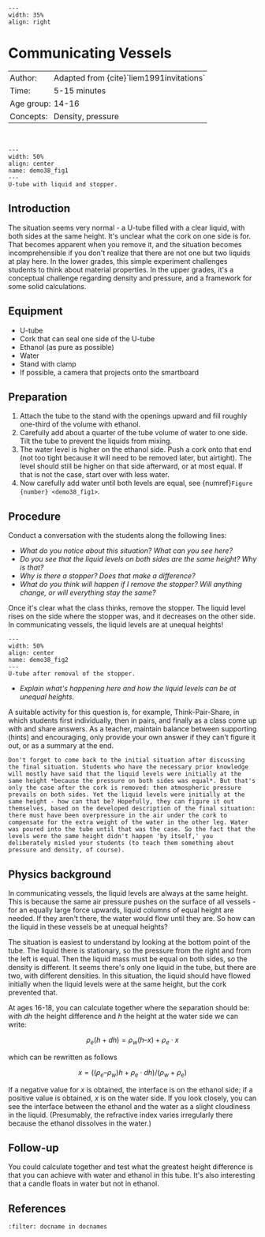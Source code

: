 ```{figure} ../../figures/ready.png
---
width: 35%
align: right
```

# Communicating Vessels

<table style="width: 100%; border-collapse: collapse; border: none;">
    <tr style="background-color: var(--background-color);">  
        <td style="text-align: left; padding: 3px; border: none; color: var(--text-color)">Author:</td>
        <td style="text-align: left; padding: 3px; border: none; color: var(--text-color)">Adapted from {cite}`liem1991invitations`</td>
    </tr>
    <tr style="background-color: var(--background-color);"> 
        <td style="text-align: left; padding: 3px; border: none; color: var(--text-color)">Time:</td>
        <td style="text-align: left; padding: 3px; border: none; color: var(--text-color)">5-15 minutes</td>
    </tr>
    <tr style="background-color: var(--background-color);"> 
        <td style="text-align: left; padding: 3px; border: none; color: var(--text-color)">Age group:</td>
        <td style="text-align: left; padding: 3px; border: none; color: var(--text-color)">14-16</td>
    </tr>
    <tr style="background-color: var(--background-color);"> 
        <td style="text-align: left; padding: 3px; border: none; color: var(--text-color)">Concepts:</td>
        <td style="text-align: left; padding: 3px; border: none; color: var(--text-color)">Density, pressure</td>
    </tr>
</table><br>


```{figure} A08_PD12_fig1_ubuisje - site.jpg
---
width: 50%
align: center
name: demo38_fig1
---
U-tube with liquid and stopper.
```

## Introduction
The situation seems very normal - a U-tube filled with a clear liquid, with both sides at the same height. It's unclear what the cork on one side is for. That becomes apparent when you remove it, and the situation becomes incomprehensible if you don't realize that there are not one but two liquids at play here. In the lower grades, this simple experiment challenges students to think about material properties. In the upper grades, it's a conceptual challenge regarding density and pressure, and a framework for some solid calculations.


## Equipment
* U-tube
* Cork that can seal one side of the U-tube
* Ethanol (as pure as possible)
* Water
* Stand with clamp
* If possible, a camera that projects onto the smartboard

## Preparation
1. Attach the tube to the stand with the openings upward and fill roughly one-third of the volume with ethanol.
2. Carefully add about a quarter of the tube volume of water to one side. Tilt the tube to prevent the liquids from mixing.
3. The water level is higher on the ethanol side. Push a cork onto that end (not too tight because it will need to be removed later, but airtight). The level should still be higher on that side afterward, or at most equal. If that is not the case, start over with less water.
4. Now carefully add water until both levels are equal, see {numref}`Figure {number} <demo38_fig1>`.

## Procedure
Conduct a conversation with the students along the following lines:
* *What do you notice about this situation? What can you see here?*
* *Do you see that the liquid levels on both sides are the same height? Why is that?*
* *Why is there a stopper? Does that make a difference?*
* *What do you think will happen if I remove the stopper? Will anything change, or will everything stay the same?*

Once it's clear what the class thinks, remove the stopper. The liquid level rises on the side where the stopper was, and it decreases on the other side. In communicating vessels, the liquid levels are at unequal heights!

```{figure} A08_PD12_fig2_ubuisje - site.jpg
---
width: 50%
align: center
name: demo38_fig2
---
U-tube after removal of the stopper.
```

* *Explain what's happening here and how the liquid levels can be at unequal heights.*

A suitable activity for this question is, for example, Think-Pair-Share, in which students first individually, then in pairs, and finally as a class come up with and share answers. As a teacher, maintain balance between supporting (hints) and encouraging, only provide your own answer if they can't figure it out, or as a summary at the end.

```{tip}
Don't forget to come back to the initial situation after discussing the final situation. Students who have the necessary prior knowledge will mostly have said that the liquid levels were initially at the same height *because the pressure on both sides was equal*. But that's only the case after the cork is removed: then atmospheric pressure prevails on both sides. Yet the liquid levels were initially at the same height - how can that be? Hopefully, they can figure it out themselves, based on the developed description of the final situation: there must have been overpressure in the air under the cork to compensate for the extra weight of the water in the other leg. Water was poured into the tube until that was the case. So the fact that the levels were the same height didn't happen 'by itself,' you deliberately misled your students (to teach them something about pressure and density, of course).
```
## Physics background
In communicating vessels, the liquid levels are always at the same height. This is because the same air pressure pushes on the surface of all vessels - for an equally large force upwards, liquid columns of equal height are needed. If they aren't there, the water would flow until they are. So how can the liquid in these vessels be at unequal heights?

The situation is easiest to understand by looking at the bottom point of the tube. The liquid there is stationary, so the pressure from the right and from the left is equal. Then the liquid mass must be equal on both sides, so the density is different. It seems there's only one liquid in the tube, but there are two, with different densities. In this situation, the liquid should have flowed initially when the liquid levels were at the same height, but the cork prevented that.

At ages 16-18, you can calculate together where the separation should be: with $dh$ the height difference and $h$ the height at the water side we can write:

$$ \rho_e (h + dh) = \rho_w (h – x) + \rho_e \cdot x $$

which can be rewritten as follows

$$ x = ((\rho_e–\rho_w)h + \rho_e \cdot dh) / (\rho_w+\rho_e)$$

If a negative value for $x$ is obtained, the interface is on the ethanol side; if a positive value is obtained, $x$ is on the water side. If you look closely, you can see the interface between the ethanol and the water as a slight cloudiness in the liquid. (Presumably, the refractive index varies irregularly there because the ethanol dissolves in the water.)

## Follow-up
You could calculate together and test what the greatest height difference is that you can achieve with water and ethanol in this tube. It's also interesting that a candle floats in water but not in ethanol.

## References
```{bibliography}
:filter: docname in docnames
```